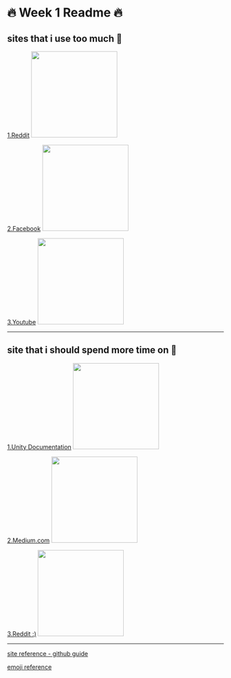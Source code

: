 # :fire: Week 1 Readme :fire:


## sites that i use too much :hocho:

[1.Reddit](http://reddit.com)
<img src="https://upload.wikimedia.org/wikipedia/en/thumb/8/82/Reddit_logo_and_wordmark.svg/1200px-Reddit_logo_and_wordmark.svg.png" width="200">

[2.Facebook](http://facebook.com)
<img src="https://upload.wikimedia.org/wikipedia/commons/thumb/7/7c/Facebook_New_Logo_%282015%29.svg/2000px-Facebook_New_Logo_%282015%29.svg.png" width="200">


[3.Youtube](http://youtube.com)
<img src="https://www.youtube.com/yts/img/yt_1200-vfl4C3T0K.png" width="200">

--- 


## site that i should spend more time on :paperclip:


[1.Unity Documentation](https://docs.unity3d.com/Manual/index.html)
<img src="https://i.imgur.com/dsjifmK.png" width="200">

[2.Medium.com](https://medium.com/)
<img src="https://cdn-images-1.medium.com/max/1920/1*5ztbgEt4NqpVaxTc64C-XA.png" width="200">


[3.Reddit :)](http://reddit.com)
<img src="https://upload.wikimedia.org/wikipedia/en/thumb/8/82/Reddit_logo_and_wordmark.svg/1200px-Reddit_logo_and_wordmark.svg.png" width="200">


---

[site reference - github guide](https://guides.github.com/features/mastering-markdown/)

[emoji reference](https://www.webpagefx.com/tools/emoji-cheat-sheet/)
